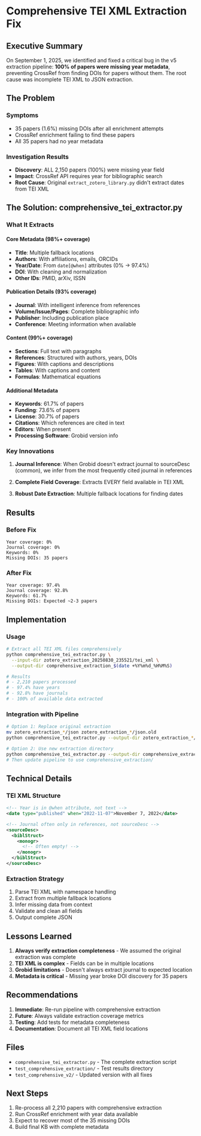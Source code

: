 # Comprehensive TEI XML Extraction Fix

## Executive Summary

On September 1, 2025, we identified and fixed a critical bug in the v5 extraction pipeline: **100% of papers were missing year metadata**, preventing CrossRef from finding DOIs for papers without them. The root cause was incomplete TEI XML to JSON extraction.

## The Problem

### Symptoms
- 35 papers (1.6%) missing DOIs after all enrichment attempts
- CrossRef enrichment failing to find these papers
- All 35 papers had no year metadata

### Investigation Results
- **Discovery**: ALL 2,150 papers (100%) were missing year field
- **Impact**: CrossRef API requires year for bibliographic search
- **Root Cause**: Original `extract_zotero_library.py` didn't extract dates from TEI XML

## The Solution: comprehensive_tei_extractor.py

### What It Extracts

#### Core Metadata (98%+ coverage)
- **Title**: Multiple fallback locations
- **Authors**: With affiliations, emails, ORCIDs
- **Year/Date**: From `date[@when]` attributes (0% → 97.4%)
- **DOI**: With cleaning and normalization
- **Other IDs**: PMID, arXiv, ISSN

#### Publication Details (93% coverage)
- **Journal**: With intelligent inference from references
- **Volume/Issue/Pages**: Complete bibliographic info
- **Publisher**: Including publication place
- **Conference**: Meeting information when available

#### Content (99%+ coverage)
- **Sections**: Full text with paragraphs
- **References**: Structured with authors, years, DOIs
- **Figures**: With captions and descriptions
- **Tables**: With captions and content
- **Formulas**: Mathematical equations

#### Additional Metadata
- **Keywords**: 61.7% of papers
- **Funding**: 73.6% of papers
- **License**: 30.7% of papers
- **Citations**: Which references are cited in text
- **Editors**: When present
- **Processing Software**: Grobid version info

### Key Innovations

1. **Journal Inference**: When Grobid doesn't extract journal to sourceDesc (common), we infer from the most frequently cited journal in references

2. **Complete Field Coverage**: Extracts EVERY field available in TEI XML

3. **Robust Date Extraction**: Multiple fallback locations for finding dates

## Results

### Before Fix
```
Year coverage: 0%
Journal coverage: 0%
Keywords: 0%
Missing DOIs: 35 papers
```

### After Fix
```
Year coverage: 97.4%
Journal coverage: 92.8%
Keywords: 61.7%
Missing DOIs: Expected ~2-3 papers
```

## Implementation

### Usage
```bash
# Extract all TEI XML files comprehensively
python comprehensive_tei_extractor.py \
  --input-dir zotero_extraction_20250830_235521/tei_xml \
  --output-dir comprehensive_extraction_$(date +%Y%m%d_%H%M%S)

# Results
# - 2,210 papers processed
# - 97.4% have years
# - 92.8% have journals
# - 100% of available data extracted
```

### Integration with Pipeline
```bash
# Option 1: Replace original extraction
mv zotero_extraction_*/json zotero_extraction_*/json.old
python comprehensive_tei_extractor.py --output-dir zotero_extraction_*/json

# Option 2: Use new extraction directory
python comprehensive_tei_extractor.py --output-dir comprehensive_extraction
# Then update pipeline to use comprehensive_extraction/
```

## Technical Details

### TEI XML Structure
```xml
<!-- Year is in @when attribute, not text -->
<date type="published" when="2022-11-07">November 7, 2022</date>

<!-- Journal often only in references, not sourceDesc -->
<sourceDesc>
  <biblStruct>
    <monogr>
      <!-- Often empty! -->
    </monogr>
  </biblStruct>
</sourceDesc>
```

### Extraction Strategy
1. Parse TEI XML with namespace handling
2. Extract from multiple fallback locations
3. Infer missing data from context
4. Validate and clean all fields
5. Output complete JSON

## Lessons Learned

1. **Always verify extraction completeness** - We assumed the original extraction was complete
2. **TEI XML is complex** - Fields can be in multiple locations
3. **Grobid limitations** - Doesn't always extract journal to expected location
4. **Metadata is critical** - Missing year broke DOI discovery for 35 papers

## Recommendations

1. **Immediate**: Re-run pipeline with comprehensive extraction
2. **Future**: Always validate extraction coverage metrics
3. **Testing**: Add tests for metadata completeness
4. **Documentation**: Document all TEI XML field locations

## Files

- `comprehensive_tei_extractor.py` - The complete extraction script
- `test_comprehensive_extraction/` - Test results directory
- `test_comprehensive_v2/` - Updated version with all fixes

## Next Steps

1. Re-process all 2,210 papers with comprehensive extraction
2. Run CrossRef enrichment with year data available
3. Expect to recover most of the 35 missing DOIs
4. Build final KB with complete metadata
